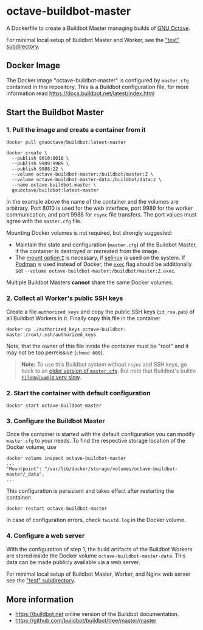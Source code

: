 # octave-buildbot-master

A Dockerfile to create a Buildbot Master managing builds of
[GNU Octave](https://www.octave.org).

For minimal local setup of Buildbot Master and Worker, see the
["test" subdirectory](https://github.com/gnu-octave/octave-buildbot/tree/master/test).

## Docker Image

The Docker image "octave-buildbot-master" is configured by `master.cfg`
contained in this repository.  This is a Buildbot configuration file, for more
information read https://docs.buildbot.net/latest/index.html

## Start the Buildbot Master

### 1. Pull the image and create a container from it

    docker pull gnuoctave/buildbot:latest-master

    docker create \
      --publish 8010:8010 \
      --publish 9989:9989 \
      --publish 9988:22 \
      --volume octave-buildbot-master:/buildbot/master:Z \
      --volume octave-buildbot-master-data:/buildbot/data:z \
      --name octave-buildbot-master \
      gnuoctave/buildbot:latest-master

In the example above the name of the container and the volumes are arbitrary.
Port 8010 is used for the web interface, port 9989 for the worker communication,
and port 9988 for `rsync` file transfers.  The port values must agree with
the `master.cfg` file.

Mounting Docker volumes is not required, but strongly suggested:
- Maintain the state and configuration (`master.cfg`) of the Buildbot Master,
  if the container is destroyed or recreated from the image.
- The [mount option `Z`](https://docs.docker.com/storage/bind-mounts/#configure-the-selinux-label)
  is necessary, if
  [selinux](https://en.wikipedia.org/wiki/Security-Enhanced_Linux)
  is used on the system.
  If [Podman](https://podman.io/) is used instead of Docker, the
  [`exec`](https://docs.podman.io/en/latest/markdown/podman-create.1.html)
  flag should be additionally set
  `--volume octave-buildbot-master:/buildbot/master:Z,exec`.

Multiple Buildbot Masters **cannot** share the same Docker volumes.

### 2. Collect all Worker's public SSH keys

Create a file `authorized_keys` and copy the public SSH keys (`id_rsa.pub`) of
all Buildbot Workers in it.  Finally copy this file in the container

    docker cp ./authorized_keys octave-buildbot-master:/root/.ssh/authorized_keys

Note, that the owner of this file inside the container must be "root" and it
may not be too permissive (`chmod 600`).

> **Note:** To use this Buildbot system without `rsync` and SSH keys,
> go back to an
> [older version of `master.cfg`](https://github.com/gnu-octave/octave-buildbot/blob/9dd6369e7962a1422ea44407bc8416f894a09790/master/defaults/master.cfg).
> But note that Buildbot's builtin
> [`FileUpload` is very slow](https://github.com/gnu-octave/octave-buildbot/issues/5).

### 2. Start the container with default configuration

    docker start octave-buildbot-master

### 3. Configure the Buildbot Master

Once the container is started with the default configuration you can modify
`master.cfg` to your needs.  To find the respective storage location of the
Docker volume, use

    docker volume inspect octave-buildbot-master
    ...
    "Mountpoint": "/var/lib/docker/storage/volumes/octave-buildbot-master/_data",
    ...

This configuration is persistent and takes effect after restarting the
container:

    docker restart octave-buildbot-master

In case of configuration errors, check `twistd.log` in the Docker volume.

### 4. Configure a web server

With the configuration of step 1, the build artifacts of the Buildbot Workers
are stored inside the Docker volume `octave-buildbot-master-data`.  This data
can be made publicly available via a web server.

For minimal local setup of Buildbot Master, Worker, and Nginx web server see the
["test" subdirectory](https://github.com/gnu-octave/octave-buildbot/tree/master/test).

## More information

- https://buildbot.net online version of the Buildbot documentation.
- https://github.com/buildbot/buildbot/tree/master/master
